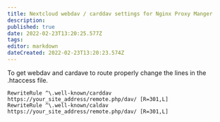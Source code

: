 ```yaml
---
title: Nextcloud webdav / carddav settings for Nginx Proxy Manger
description: 
published: true
date: 2022-02-23T13:20:25.577Z
tags: 
editor: markdown
dateCreated: 2022-02-23T13:20:23.574Z
---
```


To get webdav and cardave to route properly change the lines in the .htaccess file.

```
RewriteRule ^\.well-known/carddav https://your_site_address/remote.php/dav/ [R=301,L]
RewriteRule ^\.well-known/caldav https://your_site_address/remote.php/dav/ [R=301,L]
```
